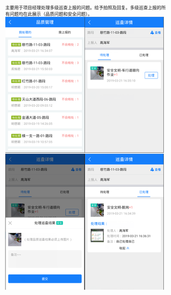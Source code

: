 主要用于项目经理处理多级巡查上报的问题。给予拍照及回复。多级巡查上报的所有问题均在此展示（品质问题和安全问题）。
![](images/1048-1.png)![](images/1049-1.png)![](images/1050-1.png)![](images/1051-1.png)